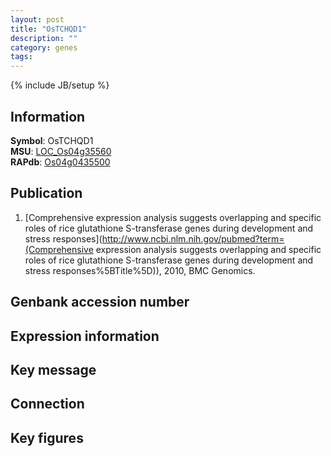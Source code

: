 ```yaml
---
layout: post
title: "OsTCHQD1"
description: ""
category: genes
tags: 
---
```

{% include JB/setup %}

## Information
__Symbol__: OsTCHQD1  
__MSU__: [LOC_Os04g35560](http://rice.plantbiology.msu.edu/cgi-bin/ORF_infopage.cgi?orf=LOC_Os04g35560)  
__RAPdb__: [Os04g0435500](http://rapdb.dna.affrc.go.jp/viewer/gbrowse_details/irgsp1?name=Os04g0435500)  

## Publication
1. [Comprehensive expression analysis suggests overlapping and specific roles of rice glutathione S-transferase genes during development and stress responses](http://www.ncbi.nlm.nih.gov/pubmed?term=(Comprehensive expression analysis suggests overlapping and specific roles of rice glutathione S-transferase genes during development and stress responses%5BTitle%5D)), 2010, BMC Genomics.

## Genbank accession number

## Expression information

## Key message

## Connection

## Key figures


